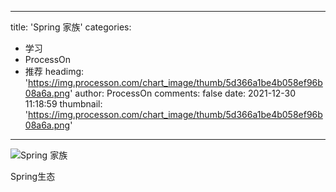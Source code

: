 
---
title: 'Spring 家族'
categories: 
 - 学习
 - ProcessOn
 - 推荐
headimg: 'https://img.processon.com/chart_image/thumb/5d366a1be4b058ef96b08a6a.png'
author: ProcessOn
comments: false
date: 2021-12-30 11:18:59
thumbnail: 'https://img.processon.com/chart_image/thumb/5d366a1be4b058ef96b08a6a.png'
---

<div>   
<img class="thumb" alt="Spring 家族" src="https://img.processon.com/chart_image/thumb/5d366a1be4b058ef96b08a6a.png" referrerpolicy="no-referrer">
<p>Spring生态</p>  
</div>
            